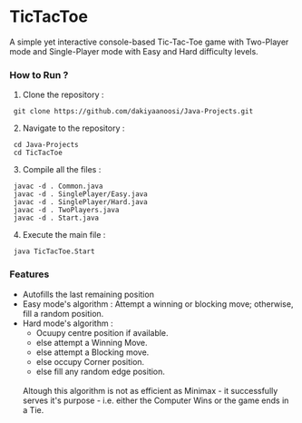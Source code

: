 # TicTacToe
A simple yet interactive console-based Tic-Tac-Toe game with Two-Player mode and Single-Player mode with Easy and Hard difficulty levels.
### How to Run ?
1. Clone the repository :
```
 git clone https://github.com/dakiyaanoosi/Java-Projects.git
```
2. Navigate to the repository :
```
 cd Java-Projects
 cd TicTacToe
```
3. Compile all the files :
```
 javac -d . Common.java
 javac -d . SinglePlayer/Easy.java
 javac -d . SinglePlayer/Hard.java
 javac -d . TwoPlayers.java
 javac -d . Start.java
```
4. Execute the main file :
```
 java TicTacToe.Start
```

### Features
- Autofills the last remaining position
- Easy mode's algorithm : Attempt a winning or blocking move; otherwise, fill a random position.
- Hard mode's algorithm :
  - Ocuupy centre position if available.
  - else attempt a Winning Move.
  - else attempt a Blocking move.
  - else occupy Corner position.
  - else fill any random edge position.
  <br>  
  Altough this algorithm is not as efficient as Minimax - it successfully serves it's purpose - i.e. either the Computer Wins or the game ends in a Tie.
